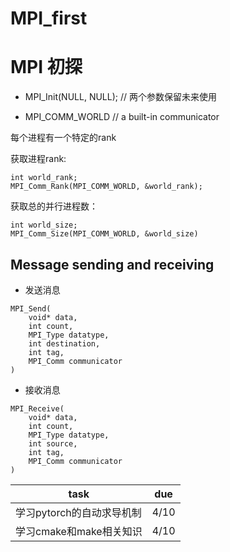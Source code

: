 # MPI_first


# MPI 初探
- MPI_Init(NULL, NULL); // 两个参数保留未来使用

- MPI_COMM_WORLD    // a built-in communicator

每个进程有一个特定的rank

获取进程rank:
```
int world_rank;
MPI_Comm_Rank(MPI_COMM_WORLD, &world_rank);
```

获取总的并行进程数：
```
int world_size;
MPI_Comm_Size(MPI_COMM_WORLD, &world_size)
```

## Message sending and receiving
- 发送消息
```
MPI_Send(
    void* data,
    int count,
    MPI_Type datatype,
    int destination,
    int tag,
    MPI_Comm communicator
)
```
- 接收消息
```
MPI_Receive(
    void* data,
    int count,
    MPI_Type datatype,
    int source,
    int tag,
    MPI_Comm communicator
)
```

| task | due |
| ---- | ----|
|学习pytorch的自动求导机制|4/10|
|学习cmake和make相关知识| 4/10|

